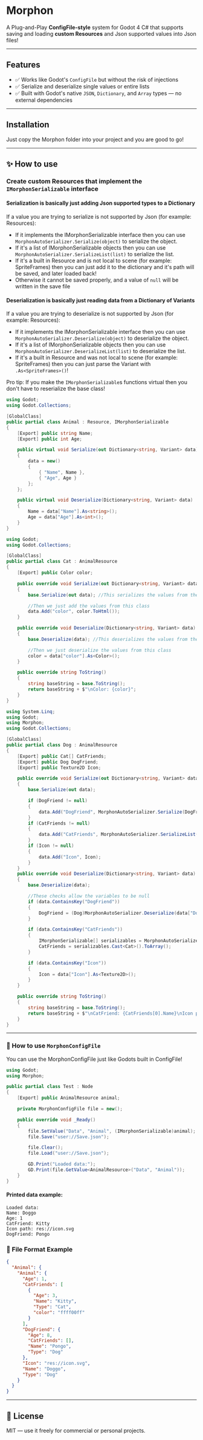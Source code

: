 # Morphon

A Plug-and-Play **ConfigFile-style** system for Godot 4 C# that supports saving and loading **custom Resources** and Json supported values into Json files!  

---

## Features

- ✅ Works like Godot's `ConfigFile` but without the risk of injections
- ✅ Serialize and deserialize single values or entire lists
- ✅ Built with Godot's native `JSON`, `Dictionary`, and `Array` types — no external dependencies

---

## Installation

Just copy the Morphon folder into your project and you are good to go!

---

## ✨ How to use

### Create custom Resources that implement the `IMorphonSerializable` interface

#### Serialization is basically just adding Json supported types to a Dictionary
If a value you are trying to serialize is not supported by Json (for example: Resources):
- If it implements the IMorphonSerializable interface then you can use `MorphonAutoSerializer.Serialize(object)` to serialize the object.
- If it's a list of IMorphonSerializable objects then you can use `MorphonAutoSerializer.SerializeList(list)` to serialize the list.
- If it's a built in Resource and is not local to scene (for example: SpriteFrames) then you can just add it to the dictionary and it's path will be saved, and later loaded back!
- Otherwise it cannot be saved properly, and a value of `null` will be written in the save file

#### Deserialization is basically just reading data from a Dictionary of Variants
If a value you are trying to deserialize is not supported by Json (for example: Resources):
- If it implements the IMorphonSerializable interface then you can use `MorphonAutoSerializer.Deserialize(object)` to deserialize the object.
- If it's a list of IMorphonSerializable objects then you can use `MorphonAutoSerializer.DeserializeList(list)` to deserialize the list.
- If it's a built in Resource and was not local to scene (for example: SpriteFrames) then you can just parse the Variant with `.As<SpriteFrames>()`!

Pro tip: If you make the `IMorphonSerializable`s functions virtual then you don't have to reserialize the base class!

```csharp
using Godot;
using Godot.Collections;

[GlobalClass]
public partial class Animal : Resource, IMorphonSerializable
{
    [Export] public string Name;
    [Export] public int Age;

    public virtual void Serialize(out Dictionary<string, Variant> data)
    {
        data = new()
        {
            { "Name", Name },
            { "Age", Age }
        };
    };

    public virtual void Deserialize(Dictionary<string, Variant> data)
    {
        Name = data["Name"].As<string>();
        Age = data["Age"].As<int>();
    }
}
```

```csharp
using Godot;
using Godot.Collections;

[GlobalClass]
public partial class Cat : AnimalResource
{
    [Export] public Color color;

    public override void Serialize(out Dictionary<string, Variant> data)
    {
        base.Serialize(out data); //This serializes the values from the base class

        //Then we just add the values from this class
        data.Add("color", color.ToHtml());
    }

    public override void Deserialize(Dictionary<string, Variant> data)
    {
        base.Deserialize(data); //This deserializes the values from the base class

        //Then we just deserialize the values from this class
        color = data["color"].As<Color>();
    }

    public override string ToString()
    {
        string baseString = base.ToString();
        return baseString + $"\nColor: {color}";
    }
}
```

```csharp
using System.Linq;
using Godot;
using Morphon;
using Godot.Collections;

[GlobalClass]
public partial class Dog : AnimalResource
{
    [Export] public Cat[] CatFriends;
    [Export] public Dog DogFriend;
    [Export] public Texture2D Icon;

    public override void Serialize(out Dictionary<string, Variant> data)
    {
        base.Serialize(out data);

        if (DogFriend != null)
        {
            data.Add("DogFriend", MorphonAutoSerializer.Serialize(DogFriend));
        }
        if (CatFriends != null)
        {
            data.Add("CatFriends", MorphonAutoSerializer.SerializeList(CatFriends));
        }
        if (Icon != null)
        {
            data.Add("Icon", Icon);
        }
    }
    public override void Deserialize(Dictionary<string, Variant> data)
    {
        base.Deserialize(data);

        //These checks allow the variables to be null
        if (data.ContainsKey("DogFriend"))
        {
            DogFriend = (Dog)MorphonAutoSerializer.Deserialize(data["DogFriend"]);
        }

        if (data.ContainsKey("CatFriends"))
        {
            IMorphonSerializable[] serializables = MorphonAutoSerializer.DeserializeList(data["CatFriends"]);
            CatFriends = serializables.Cast<Cat>().ToArray();
        }

        if (data.ContainsKey("Icon"))
        {
            Icon = data["Icon"].As<Texture2D>();
        }
    }

    public override string ToString()
    {
        string baseString = base.ToString();
        return baseString + $"\nCatFriend: {CatFriends[0].Name}\nIcon path: {Icon?.ResourcePath}\nDogFriend: {DogFriend.Name}";
    }
}
```

---

### 🔧 How to use `MorphonConfigFile`

You can use the MorphonConfigFile just like Godots built in ConfigFile!

```csharp
using Godot;
using Morphon;

public partial class Test : Node
{
    [Export] public AnimalResource animal;

    private MorphonConfigFile file = new();

    public override void _Ready()
    {
        file.SetValue("Data", "Animal", (IMorphonSerializable)animal);
        file.Save("user://Save.json");

        file.Clear();
        file.Load("user://Save.json");

        GD.Print("Loaded data:");
        GD.Print(file.GetValue<AnimalResource>("Data", "Animal"));
    }
}
```

#### Printed data example:
```
Loaded data:
Name: Doggo
Age: 1
CatFriend: Kitty
Icon path: res://icon.svg
DogFriend: Pongo
```

### 💾 File Format Example

```JSON
{
  "Animal": {
    "Animal": {
      "Age": 1,
      "CatFriends": [
        {
          "Age": 3,
          "Name": "Kitty",
          "Type": "Cat",
          "color": "ffff00ff"
        }
      ],
      "DogFriend": {
        "Age": 8,
        "CatFriends": [],
        "Name": "Pongo",
        "Type": "Dog"
      },
      "Icon": "res://icon.svg",
      "Name": "Doggo",
      "Type": "Dog"
    }
  }
}
```

---

## 📃 License

MIT — use it freely for commercial or personal projects.
